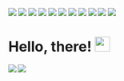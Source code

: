 ![](https://img.shields.io/badge/Code-C-informational?style=flat&logo=c&logoColor=white&color=2bbc8a)
![](https://img.shields.io/badge/Code-CSharp-informational?style=flat&logo=csharp&logoColor=white&color=2bbc8a)
![](https://img.shields.io/badge/Code-JavaScript-informational?style=flat&logo=javascript&logoColor=white&color=2bbc8a)
![](https://img.shields.io/badge/Code-Python-informational?style=flat&logo=python&logoColor=white&color=2bbc8a)
![](https://img.shields.io/badge/Code-HTML-informational?style=flat&logo=html&logoColor=white&color=2bbc8a)
![](https://img.shields.io/badge/Code-PHP-informational?style=flat&logo=php&logoColor=white&color=2bbc8a)
![](https://img.shields.io/badge/Code-CSS-informational?style=flat&logo=css&logoColor=white&color=2bbc8a)
![](https://img.shields.io/badge/OS-Linux-informational?style=flat&logo=linux&logoColor=white&color=2bbc8a)
![](https://img.shields.io/badge/OS-Windows-informational?style=flat&logo=windows&logoColor=white&color=2bbc8a)
![](https://img.shields.io/badge/Editor-VSCode-informational?style=flat&logo=vscode&logoColor=white&color=2bbc8a)
![](https://img.shields.io/badge/Editor-Atom-informational?style=flat&logo=atom&logoColor=white&color=2bbc8a)

# Hello, there! <img src="https://raw.githubusercontent.com/MartinHeinz/MartinHeinz/master/wave.gif" width="30px">

<!-- My name is Emily, and I like to code as a hobby, I make everything from websites to not so powerful applications in many languages.
You will see me commit a few things here and there, but the majority of my repositories are private for personal use between systems.
Have a look around if you find anything interesting or not. -->

<img align="left" src="https://github-readme-stats.vercel.app/api/top-langs/?username=webkids-admin&theme=dracula" />
<img align="center" src="https://github-readme-stats.vercel.app/api/?username=webkids-admin&theme=dracula" />

